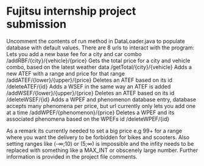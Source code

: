 # Fujitsu internship project submission

Uncomment the contents of run method in DataLoader.java to populate database with default values. 
There are 8 urls to interact with the program:
Lets you add a new base fee for a city and car combo
/addRBF/{city}/{vehicle}/{price}
Gets the total price for a city and vehicle combo, based on the latest weather data
/getTotal/{city}/{vehicle}
Adds a new ATEF with a range and price for that range 
/addATEF/{lower}/{upper}/{price}
Deletes an ATEF based on its id
/deleteATEF/{id}
Adds a WSEF in the same way an ATEF is added
/addWSEF/{lower}/{upper}/{price}
Deletes an ATEF based on its id
/deleteWSEF/{id}
Adds a WPEF and phenomenon database entry, database accepts many phenomena per price, but url currently only lets you add one at a time
/addWPEF/{phenomenon}/{price}
Deletes a WPEF and its associated phenomena based on the WPEFs id
/deleteWPEF/{id}

As a remark its currently needed to set a big price e.g 99+ for a range where you want the delivery to be forbidden for bikes and scooters. 
Also setting ranges like (-∞;10) or (5;∞) is impossible and the infity needs to be replaced with something like a MAX_INT or obscenely large number.
Further information is provided in the project file comments.
